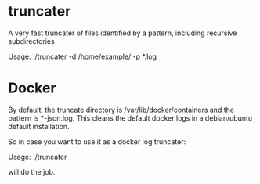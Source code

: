 # truncater
A very fast truncater of files identified by a pattern, including recursive subdirectories

Usage: ./truncater -d /home/example/ -p *.log

# Docker
By default, the truncate directory is /var/lib/docker/containers and the pattern is *-json.log. This cleans the default docker logs in a debian/ubuntu default installation.

So in case you want to use it as a docker log truncater:

Usage: ./truncater

will do the job.

